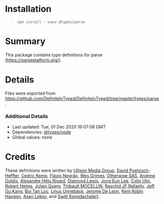 # Installation
> `npm install --save @types/parse`

# Summary
This package contains type definitions for parse (https://parseplatform.org/).

# Details
Files were exported from https://github.com/DefinitelyTyped/DefinitelyTyped/tree/master/types/parse.

### Additional Details
 * Last updated: Tue, 01 Dec 2020 19:07:08 GMT
 * Dependencies: [@types/node](https://npmjs.com/package/@types/node)
 * Global values: none

# Credits
These definitions were written by [ Ullisen Media Group](https://github.com/ullisenmedia), [David Poetzsch-Heffter](https://github.com/dpoetzsch), [Cedric Kemp](https://github.com/jaeggerr), [Flavio Negrão](https://github.com/flavionegrao), [Wes Grimes](https://github.com/wesleygrimes), [Otherwise SAS](https://github.com/owsas), [Andrew Goldis](https://github.com/agoldis), [Alexandre Hétu Rivard](https://github.com/AlexandreHetu), [Diamond Lewis](https://github.com/dplewis), [Jong Eun Lee](https://github.com/yomybaby), [Colin Ulin](https://github.com/pocketcolin), [Robert Helms](https://github.com/rdhelms), [Julien Quere](https://github.com/jlnquere), [Thibault MOCELLIN](https://github.com/tybi), [Raschid JF Rafaelly](https://github.com/RaschidJFR), [Jeff Gu Kang](https://github.com/jeffgukang), [Bui Tan Loc](https://github.com/buitanloc), [Linus Unnebäck](https://github.com/LinusU), [Jerome De Leon](https://github.com/JeromeDeLeon), [Kent Robin Haugen](https://github.com/kentrh), [Asen Lekov](https://github.com/L3K0V), and [Switt Kongdachalert](https://github.com/swittk).
